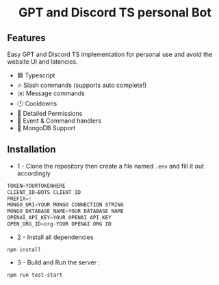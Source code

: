 <h1 style="text-align:center;">GPT and Discord TS personal Bot</h1>

## Features

Easy GPT and Discord TS implementation for personal use and avoid the website UI and latencies.

* 🟦 Typescript
* 🔥 Slash commands (supports auto complete!)
* ✉️ Message commands
* 🕛 Cooldowns
* 🏴 Detailed Permissions
* 💪 Event & Command handlers
* 🍃 MongoDB Support

## Installation

* 1 - Clone the repository then create a file named `.env` and fill it out accordingly

```js
TOKEN=YOURTOKENHERE
CLIENT_ID=BOTS CLIENT ID
PREFIX=!
MONGO_URI=YOUR MONGO CONNECTION STRING
MONGO_DATABASE_NAME=YOUR DATABASE NAME
OPENAI_API_KEY=YOUR OPENAI API KEY
OPEN_ORG_ID=org-YOUR OPENAI ORG ID
```

* 2 - Install all dependencies

```npm install```

* 3 - Build and Run the server :

```npm run test-start```
